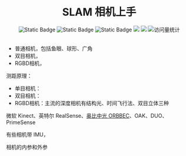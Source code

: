 <div align="center">
    <a name="Top"></a>
	<h1>SLAM 相机上手</h1>
    <img alt="Static Badge" src="https://img.shields.io/badge/QQ-1482275402-red">
    <img alt="Static Badge" src="https://img.shields.io/badge/%E5%BE%AE%E4%BF%A1-lizhengxiao99-green">
    <img alt="Static Badge" src="https://img.shields.io/badge/Email-dauger%40126.com-brown">
    <a href="https://blog.csdn.net/daoge2666/"><img src="https://img.shields.io/badge/CSDN-论坛-c32136" /></a>
    <a href="https://www.zhihu.com/people/dao-ge-92-60/"><img src="https://img.shields.io/badge/Zhihu-知乎-blue" /></a>
    <img src="https://komarev.com/ghpvc/?username=LiZhengXiao99&label=Views&color=0e75b6&style=flat" alt="访问量统计" />
</div>


<br/>



* 普通相机，包括鱼眼、球形、广角
* 双目相机，
* RGBD相机，



测距原理：

* 单目相机：
* 双目相机：
* RGBD相机：主流的深度相机有结构光、时间飞行法、双目立体三种





微软 Kinect、英特尔 RealSense、[奥比中光 ORBBEC](https://www.orbbec.com/)、OAK、DUO、PrimeSense



有些相机带 IMU，



相机的内参和外参

